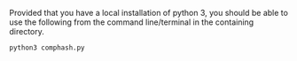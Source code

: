Provided that you have a local installation of python 3, you should be able to use the following from the command line/terminal in the containing directory.
```
python3 comphash.py
```